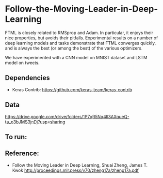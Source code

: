 # Follow-the-Moving-Leader-in-Deep-Learning

FTML is closely related to RMSprop and Adam. In particular, it enjoys their nice properties, but avoids their pitfalls. Experimental results on a number of deep learning models and tasks demonstrate that FTML converges quickly, and is always the best (or among the best) of the various optimizers.

We have experimented with a CNN model on MNIST dataset and LSTM model on tweets.

## Dependencies
* Keras Contrib: https://github.com/keras-team/keras-contrib

## Data
https://drive.google.com/drive/folders/1P7qR5Nq4ll3AXqueQ-ta_o3bJMS3jnDj?usp=sharing

## To run:

## Reference:
* Follow the Moving Leader in Deep Learning, Shuai Zheng, James T. Kwok
http://proceedings.mlr.press/v70/zheng17a/zheng17a.pdf
